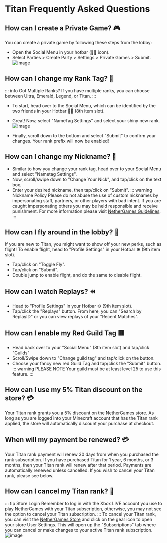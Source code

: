 # Titan Frequently Asked Questions

## How can I create a Private Game? 🎮
You can create a private game by following these steps from the lobby:
* Open the Social Menu in your hotbar (👨‍👧 icon).
* Select Parties > Create Party > Settings > Private Games > Submit.
![image](assets/Titan_FAQ_2)
  
## How can I change my Rank Tag? 📖
::: info Got Multiple Ranks?
If you have multiple ranks, you can choose between Ultra, Emerald, Legend, or Titan.
:::
* To start, head over to the Social Menu, which can be identified by the two friends in your Hotbar 👨‍👧 (8th item slot).
* Great! Now, select "NameTag Settings" and select your shiny new rank.
![image](assets/Titan_FAQ_1)

* Finally, scroll down to the bottom and select "Submit" to confirm your changes. Your rank prefix will now be enabled!

## How can I change my Nickname? 📖
* Similar to how you change your rank tag, head over to your Social Menu and select "Nametag Settings".
* Now, scroll/swipe down to "Change Your Nick", and tap/click on the text box.
* Enter your desired nickname, then tap/click on "Submit".
::: warning Nickname Policy
Please do not abuse the use of custom nicknames by impersonating staff, partners, or other players with bad intent. If you are caught impersonating others you may be held responsible and receive punishment. For more information please visit [NetherGames Guidelines](https://support.nethergames.org/enforcement-system#other:~:text=Inappropriate%20Nickname/Pet%20Name).
:::

## How can I fly around in the lobby? 🦸
If you are new to Titan, you might want to show off your new perks, such as flight! To enable flight, head to "Profile Settings" in your Hotbar ⚙️ (9th item slot).
* Tap/click on "Toggle Fly".
* Tap/click on "Submit".
* Double jump to enable flight, and do the same to disable flight.

## How can I watch Replays? ⏪
* Head to "Profile Settings" in your Hotbar ⚙️ (9th item slot).
* Tap/click the "Replays" button.
From here, you can "Search by ReplayID" or you can view replays of your "Recent Matches". 

## How can I enable my Red Guild Tag 🟥
* Head back over to your "Social Menu" (8th item slot) and tap/click "Guilds"
* Scroll/Swipe down to "Change guild tag" and tap/click on the button.
* Choose your fancy new red Guild Tag and tap/click the "Submit" button.
::: warning PLEASE NOTE
Your guild must be at least level 25 to use this feature.
:::

## How can I use my 5% Titan discount on the store? 💳
Your Titan rank grants you a 5% discount on the NetherGames store. As long as you are logged into your Minecraft account that has the Titan rank applied, the store will automatically discount your purchase at checkout.

## When will my payment be renewed? 💳
Your Titan rank payment will renew 30 days from when you purchased the rank subscription. If you have purchased Titan for 1 year, 6 months, or 3 months, then your Titan rank will renew after that period. Payments are automatically renewed unless cancelled. If you wish to cancel your Titan rank, please see below.

## How can I cancel my Titan rank? 🚫
::: tip Store Login
Remember to log in with the Xbox LIVE account you use to play NetherGames with your Titan subscription, otherwise, you may not see the option to cancel your Titan subscription.
:::
To cancel your Titan rank, you can visit the [NetherGames Store](https://ngmc.co/store) and click on the gear icon to open your store User Settings. This will open up the "Subscriptions" tab where you can cancel or make changes to your active Titan rank subscription.
![image](assets/Titan_FAQ_3)

